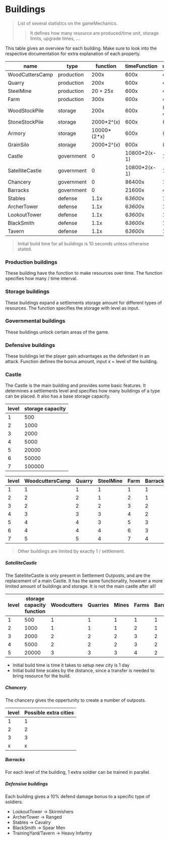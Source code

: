 # Buildings
> List of several statistics on the gameMechanics.
> > It defines how many resource are produced/time unit, storage limits, upgrade times, ... 

This table gives an overview for each building. Make sure to look into the respective documentation for extra explanation of each property.

| name            | type       | function    | timeFunction | upgradeFunction  | upgradeResourceID | upgradeResource(s) |
|-----------------|------------|-------------|--------------|------------------|-------------------|--------------------|
| WoodCuttersCamp | production | 200x        | 600x         | 400x             | 2                 | Wood               |
| Quarry          | production | 200x        | 600x         | 400x             | 1                 | Stone              |
| SteelMine       | production | 20 + 25x    | 600x         | 400x             | 12                | Stone & Wood       |
| Farm            | production | 300x        | 600x         | 400x             | 12                | Stone & Wood       |
| WoodStockPile   | storage    | 200x        | 600x         | (200*x)*2x-4*200 | 2                 | Stone              |
| StoneStockPile  | storage    | 2000*2^(x)  | 600x         | (2000*2^(x))/2   | 1                 | Wood               |
| Armory          | storage    | 10000*(2*x) | 600x         | (2000*2^(x))/2   | 12                | Stone & Wood       |
| GrainSilo       | storage    | 2000*2^(x)  | 600x         | (2000*2^(x))/2   | 12                | Stone & Wood       |
| Castle          | government | 0           | 10800*2(x-1) | 1000*4*2^(x)     | 12                | Stone & Wood       |
| SatelliteCastle | government | 0           | 10800*2(x-1) | 1000*4*2^(x)     | 12                | Stone & Wood       |
| Chancery        | government | 0           | 86400x       | 1000*4*2^(x+3)   | 12                | Stone & Wood       |
| Barracks        | government | 0           | 21600x       | 4000*2^(x)       | 12                | Stone & Wood       |
| Stables         | defense    | 1.1x        | 6*3600*x     | 1000*4*2^(x)     | 12                | Stone & Wood       |
| ArcherTower     | defense    | 1.1x        | 6*3600*x     | 1000*4*2^(x)     | 12                | Stone & Wood       |
| LookoutTower    | defense    | 1.1x        | 6*3600*x     | 1000*4*2^(x)     | 12                | Stone & Wood       |
| BlackSmith      | defense    | 1.1x        | 6*3600*x     | 1000*4*2^(x)     | 12                | Stone & Wood       |
| Tavern          | defense    | 1.1x        | 6*3600*x     | 1000*4*2^(x)     | 12                | Stone & Wood       |

>Initial build time for all buildings is 10 seconds unless otherwise stated.

### Production buildings

These building have the function to make resources over time. The function specifies how many / time interval.

### Storage buildings

These buildings expand a settlements storage amount for different types of resources. The function specifies the storage with level as input.

### Governmental buildings

These buildings unlock certain areas of the game.

### Defensive buildings

These buildings let the player gain advantages as the defendant in an attack. Function defines the bonus amount, input x = level of the building.

### Castle

The Castle is the main building and provides some basic features. It determines a settlements level and specifies how many buildings of a type can be placed. It also has a base storage capacity.

| level | storage capacity |
|-------|------------------| 
| 1     | 500              |
| 2     | 1000             | 
| 3     | 2000             | 
| 4     | 5000             | 
| 5     | 20000            | 
| 6     | 50000            |
| 7     | 100000           |

| level | WoodcuttersCamp | Quarry | SteelMine | Farm | Barracks | WoodStockpile | StoneStockPile | Armory | GrainSilo |
|-------|-----------------|--------|-----------|------|----------|---------------|----------------|--------|-----------|
| 1     | 1               | 1      | 1         | 1    | 1        | 1             | 1              | 1      | 1         | 
| 2     | 2               | 2      | 1         | 2    | 1        | 1             | 1              | 1      | 2         | 
| 3     | 2               | 2      | 2         | 3    | 2        | 2             | 2              | 2      | 3         | 
| 4     | 3               | 3      | 3         | 4    | 2        | 2             | 2              | 2      | 4         | 
| 5     | 4               | 4      | 3         | 5    | 3        | 3             | 3              | 3      | 5         | 
| 6     | 4               | 4      | 4         | 6    | 3        | 4             | 4              | 3      | 5         | 
| 7     | 5               | 5      | 4         | 7    | 4        | 4             | 4              | 3      | 6         | 

> Other buildings are limited by exactly 1 / settlement.

##### SatelliteCastle

The SatelliteCastle is only present in Settlement Outposts, and are the replacement of a main Castle. It has the same functionality, however a more limited amount of buildings and storage. It is not the main castle after all!

| level | storage capacity function | Woodcutters | Quarries | Mines | Farms | Barracks |
|-------|---------------------------|-------------|----------|-------|-------|----------|
| 1     | 500                       | 1           | 1        | 1     | 1     | 1        |
| 2     | 1000                      | 1           | 1        | 1     | 2     | 1        |
| 3     | 2000                      | 2           | 2        | 2     | 3     | 2        |
| 4     | 5000                      | 2           | 2        | 2     | 3     | 2        |
| 5     | 20000                     | 3           | 3        | 3     | 4     | 2        |

- Initial build time is time it takes to setup new city is 1 day
- Initial build time scales by the distance, since a transfer is needed to bring resource for the build.

##### Chancery

The chancery gives the oppertunity to create a number of outposts.

| level | Possible extra cities |
|-------|-----------------------|
| 1     | 1                     |
| 2     | 2                     |
| 3     | 3                     |
| x     | x                     |

##### Barracks
For each level of the building, 1 extra soldier can be trained in parallel.

##### Defensive buildings

Each building gives a 10% defend damage bonus to a specific type of soldiers.

- LookoutTower -> Skirmishers
- ArcherTower -> Ranged
- Stables -> Cavalry
- BlackSmith -> Spear Men
- TrainingYard/Tavern -> Heavy Infantry


